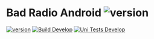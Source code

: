 # Bad Radio Android ![version](https://img.shields.io/badge/v3.0.0--alpha0-blue.svg)

[![version](https://img.shields.io/badge/Website-grey.svg)](https://badradio.nz/)
[![Build Develop](https://github.com/cloudsftp/BadRadioAndroid/actions/workflows/build.yml/badge.svg?branch=develop)](https://github.com/cloudsftp/BadRadioAndroid/actions/workflows/build.yml)
[![Uni Tests Develop](https://github.com/cloudsftp/BadRadioAndroid/actions/workflows/test.yml/badge.svg?branch=develop)](https://github.com/cloudsftp/BadRadioAndroid/actions/workflows/test.yml)

